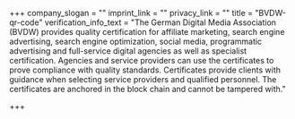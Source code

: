 +++
company_slogan = ""
imprint_link = ""
privacy_link = ""
title = "BVDW-qr-code"
verification_info_text = "The German Digital Media Association (BVDW) provides quality certification for affiliate marketing, search engine advertising, search engine optimization, social media, programmatic advertising and full-service digital agencies as well as specialist certification. Agencies and service providers can use the certificates to prove compliance with quality standards. Certificates provide clients with guidance when selecting service providers and qualified personnel. The certificates are anchored in the block chain and cannot be tampered with."

+++
